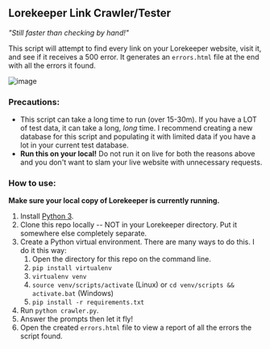## Lorekeeper Link Crawler/Tester
_"Still faster than checking by hand!"_

This script will attempt to find every link on your Lorekeeper website, visit it, and see if it receives a 500 error. It generates an `errors.html` file at the end with all the errors it found.

![image](https://github.com/user-attachments/assets/c4ef3db6-8986-421b-a193-3cb0d08b6893)

### Precautions:
- This script can take a long time to run (over 15-30m). If you have a LOT of test data, it can take a long, _long_ time. I recommend creating a new database for this script and populating it with limited data if you have a lot in your current test database.
- **Run this on your local!** Do not run it on live for both the reasons above and you don't want to slam your live website with unnecessary requests.

### How to use:

**Make sure your local copy of Lorekeeper is currently running.**

1. Install [Python 3](https://www.python.org/downloads/).
2. Clone this repo locally -- NOT in your Lorekeeper directory. Put it somewhere else completely separate.
3. Create a Python virtual environment. There are many ways to do this. I do it this way: 
    1. Open the directory for this repo on the command line.
    2. `pip install virtualenv`
    3. `virtualenv venv`
    4. `source venv/scripts/activate` (Linux) or `cd venv/scripts && activate.bat` (Windows)
    5. `pip install -r requirements.txt`
5. Run `python crawler.py`.
6. Answer the prompts then let it fly!
7. Open the created `errors.html` file to view a report of all the errors the script found.

